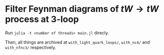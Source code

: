 # Filter Feynman diagrams of $t W \to t W$ process at 3-loop

Run `julia -t <number of threads> main.jl` direcly.

Then, all things are archived at `with_light_quark_loops/`, `with_nc4/` and `with_nfnc3/` respectively.
